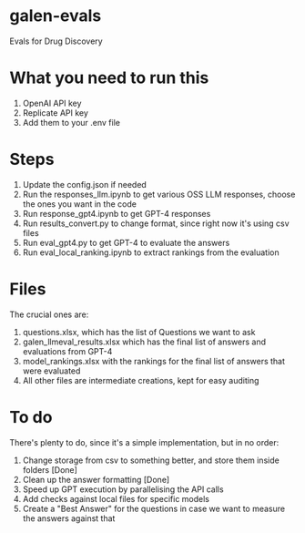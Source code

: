 # galen-evals
Evals for Drug Discovery

# What you need to run this
1. OpenAI API key
2. Replicate API key
3. Add them to your .env file

# Steps
1. Update the config.json if needed
2. Run the responses_llm.ipynb to get various OSS LLM responses, choose the ones you want in the code
3. Run response_gpt4.ipynb to get GPT-4 responses
4. Run results_convert.py to change format, since right now it's using csv files
5. Run eval_gpt4.py to get GPT-4 to evaluate the answers
6. Run eval_local_ranking.ipynb to extract rankings from the evaluation

# Files
The crucial ones are:
1. questions.xlsx, which has the list of Questions we want to ask
2. galen_llmeval_results.xlsx which has the final list of answers and evaluations from GPT-4
3. model_rankings.xlsx with the rankings for the final list of answers that were evaluated
4. All other files are intermediate creations, kept for easy auditing

# To do
There's plenty to do, since it's a simple implementation, but in no order:
1. Change storage from csv to something better, and store them inside folders [Done]
2. Clean up the answer formatting [Done]
3. Speed up GPT execution by parallelising the API calls
4. Add checks against local files for specific models
5. Create a "Best Answer" for the questions in case we want to measure the answers against that
